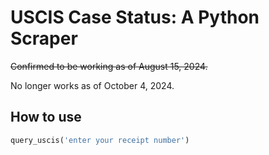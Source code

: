 # USCIS Case Status: A Python Scraper

~~Confirmed to be working as of August 15, 2024.~~

No longer works as of October 4, 2024.

## How to use
```python
query_uscis('enter your receipt number')
```
